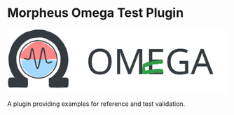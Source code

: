 # Morpheus Omega Test Plugin

![](src/assets/images/omega.svg)

A plugin providing examples for reference and test validation.